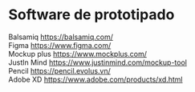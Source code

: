 # Software de prototipado

Balsamiq    https://balsamiq.com/  
Figma   https://www.figma.com/  
Mockup plus  https://www.mockplus.com/  
JustIn Mind  https://www.justinmind.com/mockup-tool  
Pencil  https://pencil.evolus.vn/  
Adobe XD  https://www.adobe.com/products/xd.html  

